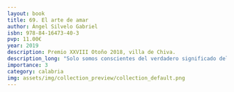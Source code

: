 ```yaml
---
layout: book
title: 69. El arte de amar
author: Ángel Silvelo Gabriel
isbn: 978-84-16473-40-3
pvp: 11.00€
year: 2019
description: Premio XXVIII Otoño 2018, villa de Chiva.
description_long: "Solo somos conscientes del verdadero significado del amor cuando el corazón se nos encoge delante de nuestros recuerdos, sobre todo, en ese instante donde la soledad se difumina tras el horizonte en el que indagamos la posibilidad de que el tiempo nos devuelva aquello que añoramos". Inés, la hija mayor en la novela.
importance: 3
category: calabria
img: assets/img/collection_preview/collection_default.png
---
```

